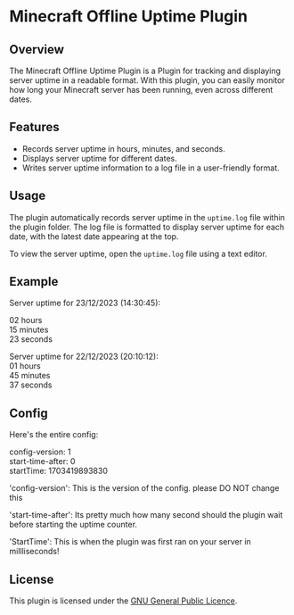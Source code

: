 # Minecraft Offline Uptime Plugin

## Overview

The Minecraft Offline Uptime Plugin is a Plugin for tracking and displaying server uptime in a readable format. With this plugin, you can easily monitor how long your Minecraft server has been running, even across different dates.

## Features

- Records server uptime in hours, minutes, and seconds.
- Displays server uptime for different dates.
- Writes server uptime information to a log file in a user-friendly format.

## Usage

The plugin automatically records server uptime in the `uptime.log` file within the plugin folder. The log file is formatted to display server uptime for each date, with the latest date appearing at the top.

To view the server uptime, open the `uptime.log` file using a text editor.

## Example

Server uptime for 23/12/2023 (14:30:45):<br>

02 hours<br>
15 minutes<br>
23 seconds<br>

Server uptime for 22/12/2023 (20:10:12):<br>
01 hours<br>
45 minutes<br>
37 seconds<br>


## Config

Here's the entire config:


config-version: 1<br>
start-time-after: 0<br>
startTime: 1703419893830<br>

'config-version': This is the version of the config. please DO NOT change this

'start-time-after': Its pretty much how many second should the plugin wait before starting the uptime counter.

'StartTime': This is when the plugin was first ran on your server in millliseconds!

## License

This plugin is licensed under the [GNU General Public Licence](LICENSE).
